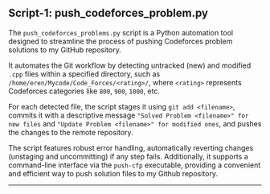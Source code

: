 ## Script-1: push_codeforces_problem.py

The `push_codeforces_problems.py` script is a Python automation tool designed to streamline the process of pushing Codeforces problem solutions to my GitHub repository.

It automates the Git workflow by detecting untracked (new) and modified `.cpp` files within a specified directory, such as `/home/eren/Mycode/Code_Forces/<rating>/`, where `<rating>` represents Codeforces categories like `800`, `900`, `1000`, etc.

For each detected file, the script stages it using `git add <filename>`, commits it with a descriptive message `"Solved Problem <filename>" for new files` and `"Update Problem <filename>" for modified ones`, and pushes the changes to the remote repository.

The script features robust error handling, automatically reverting changes (unstaging and uncommitting) if any step fails. Additionally, it supports a command-line interface via the `push-cfp` executable, providing a convenient and efficient way to push solution files to my Github repository.

---
